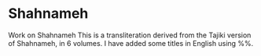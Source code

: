 # Shahnameh
Work on Shahnameh 
This is a transliteration derived from the Tajiki version of Shahnameh, in 6 volumes.
I have added some titles in English using %%.
